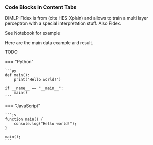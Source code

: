 ### Code Blocks in Content Tabs

DIMLP-Fidex is from (cite HES-Xplain) and allows to train a multi layer perceptron with a special interpretation stuff. Also Fidex. 

See Notebook for example

Here are the main data example and result. 

TODO

=== "Python"

    ```py
    def main():
        print("Hello world!")

    if __name__ == "__main__":
        main()
    ```

=== "JavaScript"

    ```js
    function main() {
        console.log("Hello world!");
    }

    main();
    ```